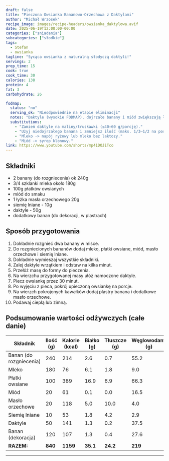 ```yaml
---
draft: false
title: "Pieczona Owsianka Bananowo-Orzechowa z Daktylami"
author: "Michał Wrzosek"
recipe_image: images/recipe-headers/owsianka_daktylowa.avif
date: 2025-06-19T12:00:00-00:00
categories: ["sniadania"]
subcategories: ["słodkie"]
tags: 
  - Stefan
  - owsianka
tagline: "Sycąca owsianka z naturalną słodyczą daktyli!"
servings: 2
prep_time: 15
cook: true
cook_time: 30
calories: 138
protein: 4
fat: 3
carbohydrate: 26

fodmap:
  status: "no"
  serving_ok: "Nieodpowiednie na etapie eliminacji"
  notes: "Daktyle (wysokie FODMAP), dojrzałe banany i miód zwiększają ładunek FODMAP; mleko krowie zawiera laktozę."
  substitutions:
    - "Zamień daktyle na maliny/truskawki (≤40–60 g/porcję)."
    - "Użyj niedojrzałego banana i zmniejsz ilość (maks. 1/3–1/2 na porcję) lub zastąp część owocem jagodowym."
    - "Mleko -> napój ryżowy lub mleko bez laktozy."
    - "Miód -> syrop klonowy."
link: https://www.youtube.com/shorts/mp41DOJiTco
---
```


## Składniki
- 2 banany (do rozgniecenia) ok 240g
- 3/4 szklanki mleka około 180g
- 100g płatków owsianych
- miód do smaku
- 1 łyżka masła orzechowego 20g
- siemię lniane - 10g
- daktyle - 50g
- dodatkowy banan (do dekoracji, w plastrach)

## Sposób przygotowania
1. Dokładnie rozgnieć dwa banany w misce.
2. Do rozgniecionych bananów dodaj mleko, płatki owsiane, miód, masło orzechowe i siemię lniane.
3. Dokładnie wymieszaj wszystkie składniki.
4. Zalej daktyle wrzątkiem i odstaw na kilka minut.
5. Przełóż masę do formy do pieczenia.
6. Na wierzchu przygotowanej masy ułóż namoczone daktyle.
7. Piecz owsiankę przez 30 minut.
8. Po wyjęciu z pieca, pokrój upieczoną owsiankę na porcje.
9. Na wierzch pokrojonych kawałków dodaj plastry banana i dodatkowe masło orzechowe.
10. Podawaj ciepłą lub zimną.

## Podsumowanie wartości odżywczych (całe danie)

| Składnik         | Ilość (g) | Kalorie (kcal) | Białko (g) | Tłuszcze (g) | Węglowodany (g) |
|------------------|-----------|---------------|------------|--------------|-----------------|
| Banan (do rozgniecenia) | 240       | 214           | 2.6        | 0.7          | 55.2            |
| Mleko            | 180       | 76            | 6.1        | 1.8          | 9.0             |
| Płatki owsiane   | 100       | 389           | 16.9       | 6.9          | 66.3            |
| Miód             | 20        | 61            | 0.1        | 0.0          | 16.5            |
| Masło orzechowe  | 20        | 118           | 5.0        | 10.0         | 4.0             |
| Siemię lniane    | 10        | 53            | 1.8        | 4.2          | 2.9             |
| Daktyle          | 50        | 141           | 1.3        | 0.2          | 37.5            |
| Banan (dekoracja)| 120       | 107           | 1.3        | 0.4          | 27.6            |
| **RAZEM:**       | **840**   | **1159**      | **35.1**   | **24.2**     | **219**         |

---